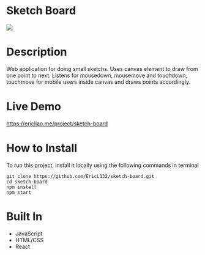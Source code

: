 # Sketch Board 
![](https://ericliao.me/_next/image?url=%2F_next%2Fstatic%2Fimage%2Fpublic%2Fproject%2Fsketch.603d5d5b202d3dc6f1f6f832771d8179.webp&w=1920&q=75)

# Description
Web application for doing small sketchs. Uses canvas element to draw from one point to next. Listens for mousedown, mousemove and touchdown, touchmove for mobile users inside canvas and draws points accordingly.

# Live Demo
https://ericliao.me/project/sketch-board

# How to Install
To run this project, install it locally using the following commands in terminal
```
git clone https://github.com/EricL132/sketch-board.git
cd sketch-board
npm install
npm start
```
# Built In
- JavaScript
- HTML/CSS
- React
